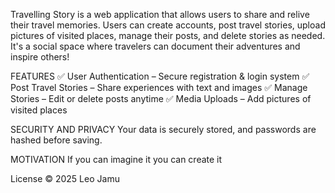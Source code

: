 Travelling Story is a web application that allows users to share and relive their travel memories. Users can create accounts, post travel stories, upload pictures of visited places, manage their posts, and delete stories as needed. It's a social space where travelers can document their adventures and inspire others!

FEATURES
✅ User Authentication – Secure registration & login system
✅ Post Travel Stories – Share experiences with text and images
✅ Manage Stories – Edit or delete posts anytime
✅ Media Uploads – Add pictures of visited places

SECURITY AND PRIVACY
Your data is securely stored, and passwords are hashed before saving.

MOTIVATION
If you can imagine it you can create it

 License
 © 2025 Leo Jamu
